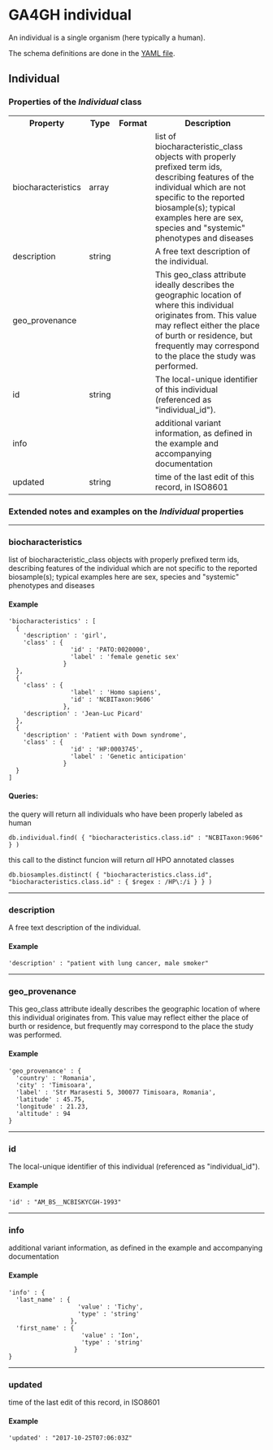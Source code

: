 # GA4GH __individual__


An individual is a single organism (here typically a human).


The schema definitions are done in the [YAML file](../yaml/individual.yaml).

## Individual

<h3>Properties of the <i>Individual</i> class</h3>

<table>
  <tr>
    <th>Property</th>
    <th>Type</th>
    <th>Format</th>
    <th>Description</th>
  </tr>

  <tr>
    <td>biocharacteristics</td>
    <td>array</td>
    <td></td>
    <td>list of biocharacteristic_class objects with properly prefixed term ids, describing features of the individual which are not specific to the reported biosample(s); typical examples here are sex, species and "systemic" phenotypes and diseases
</td>
  </tr>

  <tr>
    <td>description</td>
    <td>string</td>
    <td></td>
    <td>A free text description of the individual.</td>
  </tr>

  <tr>
    <td>geo_provenance</td>
    <td></td>
    <td></td>
    <td>This geo_class attribute ideally describes the geographic location of where this individual originates from.
This value may reflect either the place of burth or residence, but frequently may correspond to the place the study was performed.
</td>
  </tr>

  <tr>
    <td>id</td>
    <td>string</td>
    <td></td>
    <td>The local-unique identifier of this individual (referenced as "individual_id").</td>
  </tr>

  <tr>
    <td>info</td>
    <td></td>
    <td></td>
    <td>additional variant information, as defined in the example and accompanying documentation</td>
  </tr>

  <tr>
    <td>updated</td>
    <td>string</td>
    <td></td>
    <td>time of the last edit of this record, in ISO8601</td>
  </tr>
</table>

<h3>Extended notes and examples on the <i>Individual</i> properties</h3>


--------------------------------------------------------------------------------
### biocharacteristics

list of biocharacteristic_class objects with properly prefixed term ids, describing features of the individual which are not specific to the reported biosample(s); typical examples here are sex, species and "systemic" phenotypes and diseases


#### Example

```
'biocharacteristics' : [
  {
    'description' : 'girl',
    'class' : {
                 'id' : 'PATO:0020000',
                 'label' : 'female genetic sex'
               }
  },
  {
    'class' : {
                 'label' : 'Homo sapiens',
                 'id' : 'NCBITaxon:9606'
               },
    'description' : 'Jean-Luc Picard'
  },
  {
    'description' : 'Patient with Down syndrome',
    'class' : {
                 'id' : 'HP:0003745',
                 'label' : 'Genetic anticipation'
               }
  }
]
```

#### Queries:
the query will return all individuals who have been properly labeled as human
```
db.individual.find( { "biocharacteristics.class.id" : "NCBITaxon:9606" } )
```


this call to the distinct funcion will return *all* HPO annotated classes
```
db.biosamples.distinct( { "biocharacteristics.class.id", "biocharacteristics.class.id" : { $regex : /HP\:/i } } )
```


--------------------------------------------------------------------------------
### description

A free text description of the individual.

#### Example

```
'description' : "patient with lung cancer, male smoker"
```

--------------------------------------------------------------------------------
### geo_provenance

This geo_class attribute ideally describes the geographic location of where this individual originates from.
This value may reflect either the place of burth or residence, but frequently may correspond to the place the study was performed.


#### Example

```
'geo_provenance' : {
  'country' : 'Romania',
  'city' : 'Timisoara',
  'label' : 'Str Marasesti 5, 300077 Timisoara, Romania',
  'latitude' : 45.75,
  'longitude' : 21.23,
  'altitude' : 94
}
```

--------------------------------------------------------------------------------
### id

The local-unique identifier of this individual (referenced as "individual_id").

#### Example

```
'id' : "AM_BS__NCBISKYCGH-1993"
```

--------------------------------------------------------------------------------
### info

additional variant information, as defined in the example and accompanying documentation

#### Example

```
'info' : {
  'last_name' : {
                   'value' : 'Tichy',
                   'type' : 'string'
                 },
  'first_name' : {
                    'value' : 'Ion',
                    'type' : 'string'
                  }
}
```

--------------------------------------------------------------------------------
### updated

time of the last edit of this record, in ISO8601

#### Example

```
'updated' : "2017-10-25T07:06:03Z"
```
